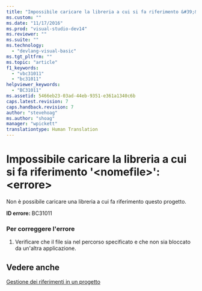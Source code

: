 ```yaml
---
title: "Impossibile caricare la libreria a cui si fa riferimento &#39;&lt;nomefile&gt;&#39;: &lt;errore&gt; | Microsoft Docs"
ms.custom: ""
ms.date: "11/17/2016"
ms.prod: "visual-studio-dev14"
ms.reviewer: ""
ms.suite: ""
ms.technology: 
  - "devlang-visual-basic"
ms.tgt_pltfrm: ""
ms.topic: "article"
f1_keywords: 
  - "vbc31011"
  - "bc31011"
helpviewer_keywords: 
  - "BC31011"
ms.assetid: 5466eb23-03ad-44eb-9351-e361a1340c6b
caps.latest.revision: 7
caps.handback.revision: 7
author: "stevehoag"
ms.author: "shoag"
manager: "wpickett"
translationtype: Human Translation
---
```

# Impossibile caricare la libreria a cui si fa riferimento &#39;&lt;nomefile&gt;&#39;: &lt;errore&gt;
Non è possibile caricare una libreria a cui fa riferimento questo progetto.  
  
 **ID errore:** BC31011  
  
### Per correggere l'errore  
  
1.  Verificare che il file sia nel percorso specificato e che non sia bloccato da un'altra applicazione.  
  
## Vedere anche  
 [Gestione dei riferimenti in un progetto](/visual-studio/ide/managing-references-in-a-project)